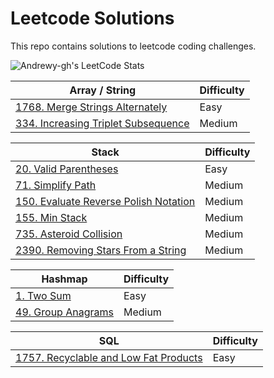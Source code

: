 # Leetcode Solutions

This repo contains solutions to leetcode coding challenges.

![Andrewy-gh's LeetCode Stats](https://leetcode-stats.vercel.app/api?username=Andyrewy-gh&theme=Dark)

| Array / String                                              | Difficulty |
| -------------------------------------------------- | ---------- |
| [1768. Merge Strings Alternately](Easy/merge-strings-alternately.ts) | Easy       |
| [334. Increasing Triplet Subsequence](Medium/increasing-triplet-subsequence.ts) | Medium       |

| Stack                                              | Difficulty |
| -------------------------------------------------- | ---------- |
| [20. Valid Parentheses](Easy/valid-parentheses.js) | Easy       |
| [71. Simplify Path](Medium/simplify-path.ts)       | Medium     |
| [150. Evaluate Reverse Polish Notation](Medium/evaluate-reverse-polish-notation.ts)       | Medium     |
| [155. Min Stack](Medium/min-stack.ts)       | Medium     |
| [735. Asteroid Collision](Medium/asteroid-collision.ts)       | Medium     |
| [2390. Removing Stars From a String](Medium/removing-stars-from-strings.ts)       | Medium     |

| Hashmap                       | Difficulty |
| ----------------------------- | ---------- |
| [1. Two Sum](Easy/two-sum.js) | Easy       |
| [49. Group Anagrams](Medium/group-anagrams.ts) | Medium       |


| SQL                       | Difficulty |
| ----------------------------- | ---------- |
| [1757. Recyclable and Low Fat Products](Easy/recyclable-and-low-fat-products.js) | Easy       |
